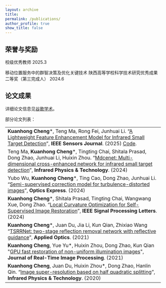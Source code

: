 ```yaml
---
layout: archive
title: 
permalink: /publications/
author_profile: true
show_title: false
---
```


## 荣誉与奖励

校级优秀教师 2025.3

移动位置服务中的群智决策及优化关键技术 陕西高等学校科学技术研究优秀成果二等奖（第三完成人） 2024.6

## 论文成果

详细论文信息见[谷歌学术](https://scholar.google.com.hk/citations?hl=zh-CN&user=kWSjCHQAAAAJ)。

部分论文列表：

|                                                                                                                                                                                                                                                                                                                |
|:---------------------------------------------------------------------------------------------------------------------------------------------------------------------------------------------------------------------------------------------------------------------------------------------------------------|
| **Kuanhong Cheng***, Teng Ma, Rong Fei, Junhuai Li. “[A Lightweight Feature Enhancement Model for Infrared Small Target Detection](https://ieeexplore.ieee.org/abstract/document/10927642)”, **IEEE Sensors Journal**. (2025) [Code](https://github.com/khcheng2014/HFMNet).                                   |
| Teng Ma, **Kuanhong Cheng***, Tingting Chai, Shitala Prasad, Dong Zhao, Junhuai Li, Huixin Zhou. “[Mdcenet: Multi-dimensional cross-enhanced network for infrared small target detection](https://www.sciencedirect.com/science/article/abs/pii/S1350449524003591)”, **Infrared Physics & Technology**. (2024) |
| Yubo Wu, **Kuanhong Cheng***, Ting Cao, Dong Zhao, Junhuai Li. “[Semi-supervised correction model for turbulence-distorted images](https://opg.optica.org/oe/fulltext.cfm?uri=oe-32-12-21160&id=551139)”,  **Optics Express**. (2024)                                                                          |
| **Kuanhong Cheng***, Shitala Prasad, Tingting Chai, Wangwang Xue, Dong Zhao. “[Local Curvature Optimization for Self-Supervised Image Restoration](https://ieeexplore.ieee.org/abstract/document/10510560)”,  **IEEE Signal Processing Letters**. (2024)                                                       |
| **Kuanhong Cheng***, Juan Du, Jia Li, Kun Qian, Zhixiao Wang “[TSRRNet: two-stage reflection removal network with reflective guidance](https://opg.optica.org/ao/abstract.cfm?uri=ao-60-26-8006)”, **Applied Optics**. (2021)                                                                                  |
| **Kuanhong Cheng**, Yue Yu*, Huixin Zhou, Dong Zhao, Kun Qian "[GPU fast restoration of non-uniform illumination images](https://link.springer.com/article/10.1007/s11554-020-00950-7)", **Journal of Real-Time Image Processing**. (2021)                                                                     |
| **Kuanhong Cheng**, Juan Du, Huixin Zhou*, Dong Zhao, Hanlin Qin. “[Image super-resolution based on half quadratic splitting](https://www.sciencedirect.com/science/article/pii/S135044951930667X)”,  **Infrared Physics & Technology**. (2020)                                                                |


	

